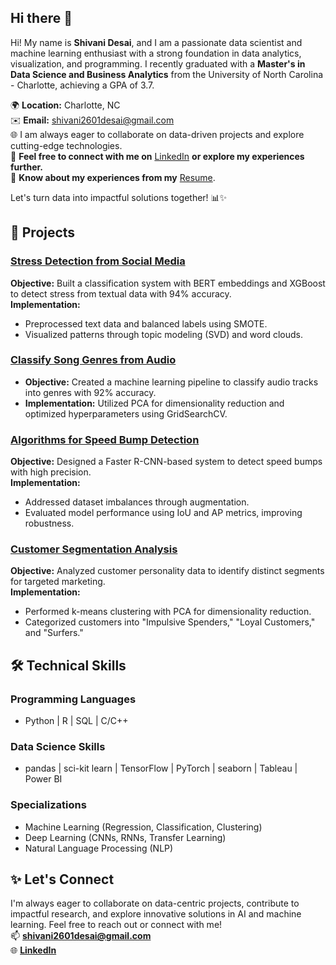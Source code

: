## Hi there 👋

Hi! My name is **Shivani Desai**, and I am a passionate data scientist and machine learning enthusiast with a strong foundation in data analytics, visualization, and programming. I recently graduated with a **Master's in Data Science and Business Analytics** from the University of North Carolina - Charlotte, achieving a GPA of 3.7.  

🌍 **Location:** Charlotte, NC  
✉️ **Email:** shivani2601desai@gmail.com  
🌐 I am always eager to collaborate on data-driven projects and explore cutting-edge technologies.  
🤝 **Feel free to connect with me on** [LinkedIn](https://www.linkedin.com/in/shivanidesai1204/) **or explore my experiences further.**  
📄 **Know about my experiences from my** [Resume](https://github.com/desaishivani/desaishivani/blob/main/Shivani_Desai_new_form.pdf).  

Let's turn data into impactful solutions together! 📊✨  

## 🚀 Projects  

### [Stress Detection from Social Media](https://github.com/desaishivani/Stress-Detection-from-Social-Media)  
**Objective:** Built a classification system with BERT embeddings and XGBoost to detect stress from textual data with 94% accuracy.  
**Implementation:**  
- Preprocessed text data and balanced labels using SMOTE.  
- Visualized patterns through topic modeling (SVD) and word clouds.

### [Classify Song Genres from Audio](https://github.com/desaishivani/Classify-Song-Genres-from-Audio-Data)  
- **Objective:** Created a machine learning pipeline to classify audio tracks into genres with 92% accuracy.  
- **Implementation:** Utilized PCA for dimensionality reduction and optimized hyperparameters using GridSearchCV.

### [Algorithms for Speed Bump Detection](https://github.com/desaishivani/Deep-Learning-Project)  
**Objective:** Designed a Faster R-CNN-based system to detect speed bumps with high precision.  
**Implementation:**  
- Addressed dataset imbalances through augmentation.  
- Evaluated model performance using IoU and AP metrics, improving robustness.  

### [Customer Segmentation Analysis](https://github.com/desaishivani/Customer-Segmentation)  
**Objective:** Analyzed customer personality data to identify distinct segments for targeted marketing.  
**Implementation:**  
- Performed k-means clustering with PCA for dimensionality reduction.  
- Categorized customers into "Impulsive Spenders," "Loyal Customers," and "Surfers."  

## 🛠 Technical Skills  

### Programming Languages  
- Python | R | SQL | C/C++  

### Data Science Skills  
- pandas | sci-kit learn | TensorFlow | PyTorch | seaborn | Tableau | Power BI  

### Specializations  
- Machine Learning (Regression, Classification, Clustering)  
- Deep Learning (CNNs, RNNs, Transfer Learning)  
- Natural Language Processing (NLP)  

## ✨ Let's Connect  

I'm always eager to collaborate on data-centric projects, contribute to impactful research, and explore innovative solutions in AI and machine learning. Feel free to reach out or connect with me!  
📫 **[shivani2601desai@gmail.com](mailto:shivani2601desai@gmail.com)**  
🌐 **[LinkedIn](https://linkedin.com/in/shivanidesai1204/)**  
